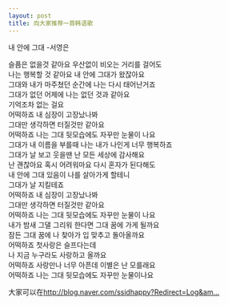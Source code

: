 ```yaml
---
layout: post
title: 向大家推荐一首韩语歌
---
```


<p>내 안에 그대 -서영은</p>



<p>슬픔은 없을것 같아요 우산없이 비오는 거리를 걸어도<br />나는 행복할 것 같아요 내 안에 그대가 왔잖아요<br />그대와 내가 마주쳤던 순간에 나는 다시 태어난거죠<br />그대가 없던 어제에 나는 없던 것과 같아요<br />기억조차 없는 걸요<br />어떡하죠 내 심장이 고장났나봐<br />그대만 생각하면 터질것만 같아요<br />어떡하죠 나는 그대 뒷모습에도 자꾸만 눈물이 나요<br />그대가 내 이름을 부를때 나는 내가 나인게 너무 행복하죠<br />그대가 날 보고 웃을땐 난 모든 세상에 감사해요<br />난 괜찮아요 혹시 어려워마요 다시 혼자가 된다해도<br />내 안에 그대 있음이 나를 살아가게 할테니<br />그대가 날 지킬테죠<br />어떡하죠 내 심장이 고장났나봐<br />그대만 생각하면 터질것만 같아요<br />어떡하죠 나는 그대 뒷모습에도 자꾸만 눈물이 나요<br />내가 밤새 그댈 그리워 한다면 그대 꿈에 가게 될까요<br />잠든 그대 꿈에 나 찾아가 입 맞추고 돌아올까요<br />어떡하죠 첫사랑은 슬프다는데<br />나 지금 누구라도 사랑하고 올까요<br />어떡하죠 사랑만나 너무 아픈데 이별은 난 모를래요<br />어떡하죠 나는 그대 뒷모습에도 자꾸만 눈물이나요</p>



<p>大家可以在<a href="http://blog.naver.com/ssidhappy?Redirect=Log&amp;logNo=40018171905听。">http://blog.naver.com/ssidhappy?Redirect=Log&am...</a></p>

